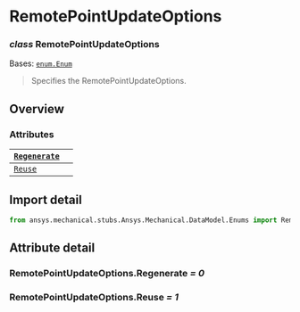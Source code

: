 # RemotePointUpdateOptions

### *class* RemotePointUpdateOptions

Bases: [`enum.Enum`](https://docs.python.org/3/library/enum.html#enum.Enum)

> Specifies the RemotePointUpdateOptions.

> <!-- !! processed by numpydoc !! -->

## Overview

### Attributes

| [`Regenerate`](#RemotePointUpdateOptions.Regenerate)   |    |
|--------------------------------------------------------|----|
| [`Reuse`](#RemotePointUpdateOptions.Reuse)             |    |

## Import detail

```python
from ansys.mechanical.stubs.Ansys.Mechanical.DataModel.Enums import RemotePointUpdateOptions
```

## Attribute detail

### RemotePointUpdateOptions.Regenerate *= 0*

### RemotePointUpdateOptions.Reuse *= 1*
